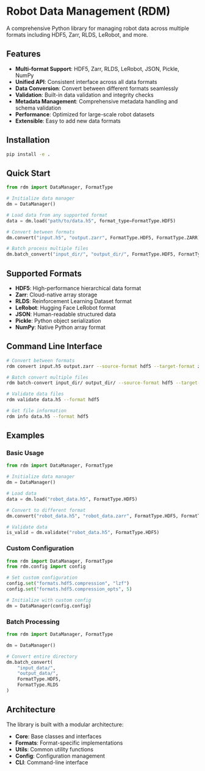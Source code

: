 # Robot Data Management (RDM)

A comprehensive Python library for managing robot data across multiple formats including HDF5, Zarr, RLDS, LeRobot, and more.

## Features

- **Multi-format Support**: HDF5, Zarr, RLDS, LeRobot, JSON, Pickle, NumPy
- **Unified API**: Consistent interface across all data formats
- **Data Conversion**: Convert between different formats seamlessly
- **Validation**: Built-in data validation and integrity checks
- **Metadata Management**: Comprehensive metadata handling and schema validation
- **Performance**: Optimized for large-scale robot datasets
- **Extensible**: Easy to add new data formats

## Installation

```bash
pip install -e .
```

## Quick Start

```python
from rdm import DataManager, FormatType

# Initialize data manager
dm = DataManager()

# Load data from any supported format
data = dm.load("path/to/data.h5", format_type=FormatType.HDF5)

# Convert between formats
dm.convert("input.h5", "output.zarr", FormatType.HDF5, FormatType.ZARR)

# Batch process multiple files
dm.batch_convert("input_dir/", "output_dir/", FormatType.HDF5, FormatType.RLDS)
```

## Supported Formats

- **HDF5**: High-performance hierarchical data format
- **Zarr**: Cloud-native array storage
- **RLDS**: Reinforcement Learning Dataset format
- **LeRobot**: Hugging Face LeRobot format
- **JSON**: Human-readable structured data
- **Pickle**: Python object serialization
- **NumPy**: Native Python array format

## Command Line Interface

```bash
# Convert between formats
rdm convert input.h5 output.zarr --source-format hdf5 --target-format zarr

# Batch convert multiple files
rdm batch-convert input_dir/ output_dir/ --source-format hdf5 --target-format rlds

# Validate data files
rdm validate data.h5 --format hdf5

# Get file information
rdm info data.h5 --format hdf5
```

## Examples

### Basic Usage

```python
from rdm import DataManager, FormatType

# Initialize data manager
dm = DataManager()

# Load data
data = dm.load("robot_data.h5", FormatType.HDF5)

# Convert to different format
dm.convert("robot_data.h5", "robot_data.zarr", FormatType.HDF5, FormatType.ZARR)

# Validate data
is_valid = dm.validate("robot_data.h5", FormatType.HDF5)
```

### Custom Configuration

```python
from rdm import DataManager, FormatType
from rdm.config import config

# Set custom configuration
config.set("formats.hdf5.compression", "lzf")
config.set("formats.hdf5.compression_opts", 5)

# Initialize with custom config
dm = DataManager(config.config)
```

### Batch Processing

```python
from rdm import DataManager, FormatType

dm = DataManager()

# Convert entire directory
dm.batch_convert(
    "input_data/",
    "output_data/",
    FormatType.HDF5,
    FormatType.RLDS
)
```

## Architecture

The library is built with a modular architecture:

- **Core**: Base classes and interfaces
- **Formats**: Format-specific implementations
- **Utils**: Common utility functions
- **Config**: Configuration management
- **CLI**: Command-line interface
